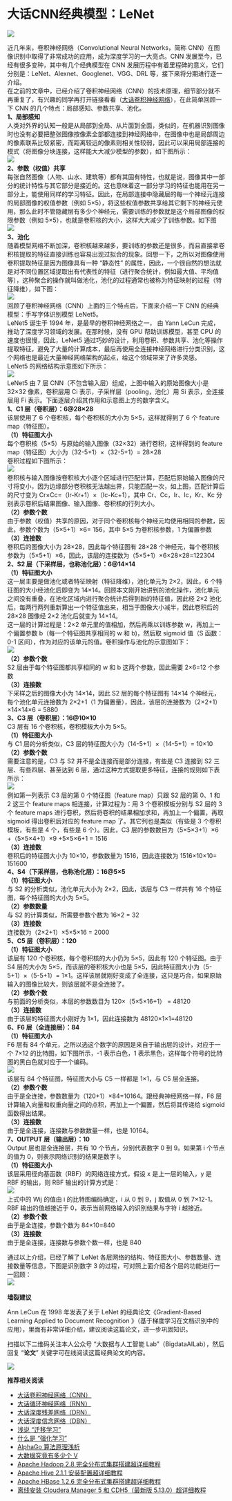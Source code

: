 # 大话CNN经典模型：LeNet
![](https://static.oschina.net/uploads/space/2018/0311/012810_naQu_876354.png)

近几年来，卷积神经网络（Convolutional Neural Networks，简称 CNN）在图像识别中取得了非常成功的应用，成为深度学习的一大亮点。CNN 发展至今，已经有很多变种，其中有几个经典模型在 CNN 发展历程中有着里程碑的意义，它们分别是：LeNet、Alexnet、Googlenet、VGG、DRL 等，接下来将分期进行逐一介绍。  
在之前的文章中，已经介绍了卷积神经网络（CNN）的技术原理，细节部分就不再重复了，有兴趣的同学再打开链接看看（[大话卷积神经网络](https://my.oschina.net/u/876354/blog/1620906)），在此简单回顾一下 CNN 的几个特点：局部感知、参数共享、池化。  
**1、局部感知**  
人类对外界的认知一般是从局部到全局、从片面到全面，类似的，在机器识别图像时也没有必要把整张图像按像素全部都连接到神经网络中，在图像中也是局部周边的像素联系比较紧密，而距离较远的像素则相关性较弱，因此可以采用局部连接的模式（将图像分块连接，这样能大大减少模型的参数），如下图所示：  
![](https://static.oschina.net/uploads/space/2018/0311/012842_Z2z8_876354.png)
   
**2、参数（权值）共享**  
每张自然图像（人物、山水、建筑等）都有其固有特性，也就是说，图像其中一部分的统计特性与其它部分是接近的。这也意味着这一部分学习的特征也能用在另一部分上，能使用同样的学习特征。因此，在局部连接中隐藏层的每一个神经元连接的局部图像的权值参数（例如 5×5），将这些权值参数共享给其它剩下的神经元使用，那么此时不管隐藏层有多少个神经元，需要训练的参数就是这个局部图像的权限参数（例如 5×5），也就是卷积核的大小，这样大大减少了训练参数。如下图  
![](https://static.oschina.net/uploads/space/2018/0311/012854_DfxF_876354.png)
   
**3、池化**  
随着模型网络不断加深，卷积核越来越多，要训练的参数还是很多，而且直接拿卷积核提取的特征直接训练也容易出现过拟合的现象。回想一下，之所以对图像使用卷积提取特征是因为图像具有一种 “静态性” 的属性，因此，一个很自然的想法就是对不同位置区域提取出有代表性的特征（进行聚合统计，例如最大值、平均值等），这种聚合的操作就叫做池化，池化的过程通常也被称为特征映射的过程（特征降维），如下图：  
![](https://static.oschina.net/uploads/space/2018/0311/012904_j6uj_876354.png)
   
回顾了卷积神经网络（CNN）上面的三个特点后，下面来介绍一下 CNN 的经典模型：手写字体识别模型 LeNet5。  
LeNet5 诞生于 1994 年，是最早的卷积神经网络之一， 由 Yann LeCun 完成，推动了深度学习领域的发展。在那时候，没有 GPU 帮助训练模型，甚至 CPU 的速度也很慢，因此，LeNet5 通过巧妙的设计，利用卷积、参数共享、池化等操作提取特征，避免了大量的计算成本，最后再使用全连接神经网络进行分类识别，这个网络也是最近大量神经网络架构的起点，给这个领域带来了许多灵感。  
LeNet5 的网络结构示意图如下所示：  
![](https://static.oschina.net/uploads/space/2018/0311/012923_Ficx_876354.png)
   
LeNet5 由 7 层 CNN（不包含输入层）组成，上图中输入的原始图像大小是 32×32 像素，卷积层用 Ci 表示，子采样层（pooling，池化）用 Si 表示，全连接层用 Fi 表示。下面逐层介绍其作用和示意图上方的数字含义。  
**1、C1 层（卷积层）：6@28×28**  
该层使用了 6 个卷积核，每个卷积核的大小为 5×5，这样就得到了 6 个 feature map（特征图）。  
**（1）特征图大小**  
每个卷积核（5×5）与原始的输入图像（32×32）进行卷积，这样得到的 feature map（特征图）大小为（32-5+1）×（32-5+1）= 28×28  
卷积过程如下图所示：  
![](https://static.oschina.net/uploads/space/2018/0311/012939_tG24_876354.png)
   
卷积核与输入图像按卷积核大小逐个区域进行匹配计算，匹配后原始输入图像的尺寸将变小，因为边缘部分卷积核无法越出界，只能匹配一次，如上图，匹配计算后的尺寸变为 Cr×Cc=（Ir-Kr+1）×（Ic-Kc+1），其中 Cr、Cc，Ir、Ic，Kr、Kc 分别表示卷积后结果图像、输入图像、卷积核的行列大小。  
**（2）参数个数**  
由于参数（权值）共享的原因，对于同个卷积核每个神经元均使用相同的参数，因此，参数个数为（5×5+1）×6= 156，其中 5×5 为卷积核参数，1 为偏置参数  
**（3）连接数**  
卷积后的图像大小为 28×28，因此每个特征图有 28×28 个神经元，每个卷积核参数为（5×5+1）×6，因此，该层的连接数为（5×5+1）×6×28×28=122304  
**2、S2 层（下采样层，也称池化层）：6@14×14  
（1）特征图大小**  
这一层主要是做池化或者特征映射（特征降维），池化单元为 2×2，因此，6 个特征图的大小经池化后即变为 14×14。回顾本文刚开始讲到的池化操作，池化单元之间没有重叠，在池化区域内进行聚合统计后得到新的特征值，因此经 2×2 池化后，每两行两列重新算出一个特征值出来，相当于图像大小减半，因此卷积后的 28×28 图像经 2×2 池化后就变为 14×14。  
这一层的计算过程是：2×2 单元里的值相加，然后再乘以训练参数 w，再加上一个偏置参数 b（每一个特征图共享相同的 w 和 b)，然后取 sigmoid 值（S 函数：0-1 区间），作为对应的该单元的值。卷积操作与池化的示意图如下：  
![](https://static.oschina.net/uploads/space/2018/0311/012957_l7Oh_876354.png)
   
**（2）参数个数**  
S2 层由于每个特征图都共享相同的 w 和 b 这两个参数，因此需要 2×6=12 个参数  
**（3）连接数**  
下采样之后的图像大小为 14×14，因此 S2 层的每个特征图有 14×14 个神经元，每个池化单元连接数为 2×2+1（1 为偏置量），因此，该层的连接数为（2×2+1）×14×14×6 = 5880  
**3、C3 层（卷积层）：16@10×10**  
C3 层有 16 个卷积核，卷积模板大小为 5×5。  
**（1）特征图大小**  
与 C1 层的分析类似，C3 层的特征图大小为（14-5+1）×（14-5+1）= 10×10  
**（2）参数个数**  
需要注意的是，C3 与 S2 并不是全连接而是部分连接，有些是 C3 连接到 S2 三层、有些四层、甚至达到 6 层，通过这种方式提取更多特征，连接的规则如下表所示：  
![](https://static.oschina.net/uploads/space/2018/0311/013017_pIe9_876354.png)
   
例如第一列表示 C3 层的第 0 个特征图（feature map）只跟 S2 层的第 0、1 和 2 这三个 feature maps 相连接，计算过程为：用 3 个卷积模板分别与 S2 层的 3 个 feature maps 进行卷积，然后将卷积的结果相加求和，再加上一个偏置，再取 sigmoid 得出卷积后对应的 feature map 了。其它列也是类似（有些是 3 个卷积模板，有些是 4 个，有些是 6 个）。因此，C3 层的参数数目为（5×5×3+1）×6 +（5×5×4+1）×9 +5×5×6+1 = 1516  
**（3）连接数**  
卷积后的特征图大小为 10×10，参数数量为 1516，因此连接数为 1516×10×10= 151600  
**4、S4（下采样层，也称池化层）：16@5×5  
（1）特征图大小**  
与 S2 的分析类似，池化单元大小为 2×2，因此，该层与 C3 一样共有 16 个特征图，每个特征图的大小为 5×5。  
**（2）参数数量**  
与 S2 的计算类似，所需要参数个数为 16×2 = 32  
**（3）连接数**  
连接数为（2×2+1）×5×5×16 = 2000  
**5、C5 层（卷积层）：120  
（1）特征图大小**  
该层有 120 个卷积核，每个卷积核的大小仍为 5×5，因此有 120 个特征图。由于 S4 层的大小为 5×5，而该层的卷积核大小也是 5×5，因此特征图大小为（5-5+1）×（5-5+1）= 1×1。这样该层就刚好变成了全连接，这只是巧合，如果原始输入的图像比较大，则该层就不是全连接了。  
**（2）参数个数**  
与前面的分析类似，本层的参数数目为 120×（5×5×16+1） = 48120  
**（3）连接数**  
由于该层的特征图大小刚好为 1×1，因此连接数为 48120×1×1=48120  
**6、F6 层（全连接层）：84  
（1）特征图大小**  
F6 层有 84 个单元，之所以选这个数字的原因是来自于输出层的设计，对应于一个 7×12 的比特图，如下图所示，-1 表示白色，1 表示黑色，这样每个符号的比特图的黑白色就对应于一个编码。  
![](https://static.oschina.net/uploads/space/2018/0311/013047_ApKN_876354.png)
   
该层有 84 个特征图，特征图大小与 C5 一样都是 1×1，与 C5 层全连接。  
**（2）参数个数**  
由于是全连接，参数数量为（120+1）×84=10164。跟经典神经网络一样，F6 层计算输入向量和权重向量之间的点积，再加上一个偏置，然后将其传递给 sigmoid 函数得出结果。  
**（3）连接数**  
由于是全连接，连接数与参数数量一样，也是 10164。  
**7、OUTPUT 层（输出层）：10**  
Output 层也是全连接层，共有 10 个节点，分别代表数字 0 到 9。如果第 i 个节点的值为 0，则表示网络识别的结果是数字 i。  
**（1）特征图大小**  
该层采用径向基函数（RBF）的网络连接方式，假设 x 是上一层的输入，y 是 RBF 的输出，则 RBF 输出的计算方式是：  
![](https://static.oschina.net/uploads/space/2018/0311/013103_iVGG_876354.png)
   
上式中的 Wij 的值由 i 的比特图编码确定，i 从 0 到 9，j 取值从 0 到 7×12-1。RBF 输出的值越接近于 0，表示当前网络输入的识别结果与字符 i 越接近。  
**（2）参数个数**  
由于是全连接，参数个数为 84×10=840  
**（3）连接数**  
由于是全连接，连接数与参数个数一样，也是 840

通过以上介绍，已经了解了 LeNet 各层网络的结构、特征图大小、参数数量、连接数量等信息，下图是识别数字 3 的过程，可对照上面介绍各个层的功能进行一一回顾：  
![](https://static.oschina.net/uploads/space/2018/0311/013117_gXns_876354.png)
 

**墙裂建议**

Ann LeCun 在 1998 年发表了关于 LeNet 的经典论文《Gradient-Based Learning Applied to Document Recognition 》（基于梯度学习在文档识别中的应用），里面有非常详细介绍，建议阅读这篇论文，进一步巩固知识。

扫描以下二维码关注本人公众号 “大数据与人工智能 Lab”（BigdataAILab），然后回复 “**论文**” 关键字可在线阅读这篇经典论文的内容。

![](https://static.oschina.net/uploads/space/2018/0213/155533_IdYn_876354.jpg)

**推荐相关阅读**

*   [大话卷积神经网络（CNN）](https://my.oschina.net/u/876354/blog/1620906)
*   [大话循环神经网络（RNN）](https://my.oschina.net/u/876354/blog/1621839)
*   [大话深度残差网络（DRN）](https://my.oschina.net/u/876354/blog/1622896)
*   [大话深度信念网络（DBN）](https://my.oschina.net/u/876354/blog/1626639)
*   [浅说 “迁移学习”](https://my.oschina.net/u/876354/blog/1614883)
*   [什么是 “强化学习”](https://my.oschina.net/u/876354/blog/1614879)
*   [AlphaGo 算法原理浅析](https://my.oschina.net/u/876354/blog/1594849)
*   [大数据究竟有多少个 V](https://my.oschina.net/u/876354/blog/1604254)
*   [Apache Hadoop 2.8 完全分布式集群搭建超详细教程](https://my.oschina.net/u/876354/blog/993836)
*   [Apache Hive 2.1.1 安装配置超详细教程](https://my.oschina.net/u/876354/blog/1057639)
*   [Apache HBase 1.2.6 完全分布式集群搭建超详细教程](https://my.oschina.net/u/876354/blog/1163018)
*   [离线安装 Cloudera Manager 5 和 CDH5（最新版 5.13.0）超详细教程](https://my.oschina.net/u/876354/blog/1605320)